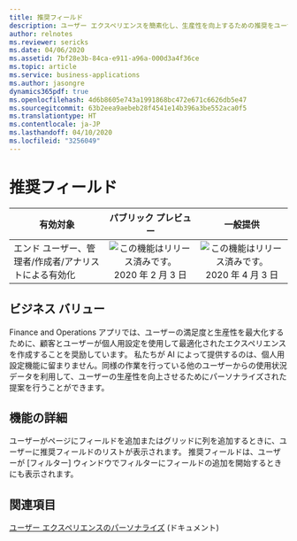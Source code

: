 ```yaml
---
title: 推奨フィールド
description: ユーザー エクスペリエンスを簡素化し、生産性を向上するための推奨をユーザーに提示します。
author: relnotes
ms.reviewer: sericks
ms.date: 04/06/2020
ms.assetid: 7bf28e3b-84ca-e911-a96a-000d3a4f36ce
ms.topic: article
ms.service: business-applications
ms.author: jasongre
dynamics365pdf: true
ms.openlocfilehash: 4d6b8605e743a1991868bc472e671c6626db5e47
ms.sourcegitcommit: 63b2eea9aebeb28f4541e14b396a3be552aca0f5
ms.translationtype: HT
ms.contentlocale: ja-JP
ms.lasthandoff: 04/10/2020
ms.locfileid: "3256049"
---
```

# <a name="recommended-fields"></a>推奨フィールド


| 有効対象    |  パブリック プレビュー | 一般提供 | 
| ---------- | :----------: |:----------: |
|エンド ユーザー、管理者/作成者/アナリストによる有効化|![この機能はリリース済みです。](/dynamics365-release-plan/media/green-checkmark.png "この機能はリリース済みです。") 2020 年 2 月 3 日| ![この機能はリリース済みです。](/dynamics365-release-plan/media/green-checkmark.png "この機能はリリース済みです。") 2020 年 4 月 3 日|


## <a name="business-value"></a>ビジネス バリュー
<!-- bv start -->
Finance and Operations アプリでは、ユーザーの満足度と生産性を最大化するために、顧客とユーザーが個人用設定を使用して最適化されたエクスペリエンスを作成することを奨励しています。 私たちが AI によって提供するのは、個人用設定機能に留まりません。同様の作業を行っている他のユーザーからの使用状況データを利用して、ユーザーの生産性を向上させるためにパーソナライズされた提案を行うことができます。
<!-- bv end -->



## <a name="feature-details"></a>機能の詳細
<!--feature detail start -->
ユーザーがページにフィールドを追加またはグリッドに列を追加するときに、ユーザーに推奨フィールドのリストが表示されます。 推奨フィールドは、ユーザーが [フィルター] ウィンドウでフィルターにフィールドの追加を開始するときにも表示されます。
<!--feature detail end -->










## <a name="see-also"></a>関連項目

<!--docs start-->
[ユーザー エクスペリエンスのパーソナライズ](https://docs.microsoft.com/dynamics365/fin-ops-core/fin-ops/get-started/personalize-user-experience) (ドキュメント)
<!--docs end-->
